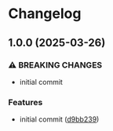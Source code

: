 # Changelog

## 1.0.0 (2025-03-26)


### ⚠ BREAKING CHANGES

* initial commit

### Features

* initial commit ([d9bb239](https://github.com/compwright/easy-webhook/commit/d9bb239b97b8273596c368f6f6df0ef9d916cf9b))
